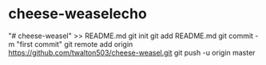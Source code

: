 # cheese-weaselecho 
"# cheese-weasel" >> README.md
git init
git add README.md
git commit -m "first commit"
git remote add origin https://github.com/twalton503/cheese-weasel.git
git push -u origin master
